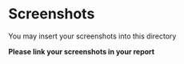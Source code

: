 # Screenshots

You may insert your screenshots into this directory

**Please link your screenshots in your report**
